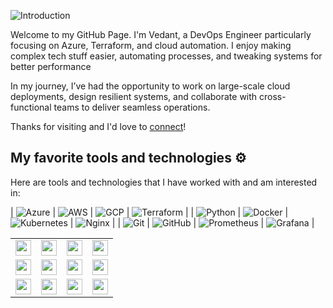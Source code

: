 ![Introduction](./Introduction.gif)

Welcome to my GitHub Page.
I'm Vedant, a DevOps Engineer particularly focusing on Azure, Terraform, and cloud automation. I enjoy making complex tech stuff easier, automating processes, and tweaking systems for better performance

In my journey, I’ve had the opportunity to work on large-scale cloud deployments, design resilient systems, and collaborate with cross-functional teams to deliver seamless operations.

Thanks for visiting and I'd love to [connect](https://www.linkedin.com/in/vedant-shukla-1a036a314/)!

## My favorite tools and technologies ⚙️

Here are tools and technologies that I have worked with and am interested in:

| ![Azure](icons/Azure-Dark.svg)  | ![AWS](icons/AWS-Dark.svg)      | ![GCP](icons/GCP-Dark.svg)       | ![Terraform](icons/Terraform-Dark.svg) |
| ![Python](icons/Python-Dark.svg) | ![Docker](icons/Docker.svg)     | ![Kubernetes](icons/Kubernetes.svg) | ![Nginx](icons/Nginx.svg)            |
| ![Git](icons/Git.svg)            | ![GitHub](icons/Github-Dark.svg) | ![Prometheus](icons/Prometheus.svg) | ![Grafana](icons/Grafana-Dark.svg)   |

<table>
  <tr>
    <td><img src="icons/Azure-Dark.svg" width="25" /></td>
    <td><img src="icons/AWS-Dark.svg" width="25" /></td>
    <td><img src="icons/GCP-Dark.svg" width="25" /></td>
    <td><img src="icons/Terraform-Dark.svg" width="25" /></td>
  </tr>
  <tr>
    <td><img src="icons/Python-Dark.svg" width="25" /></td>
    <td><img src="icons/Docker.svg" width="25" /></td>
    <td><img src="icons/Kubernetes.svg" width="25" /></td>
    <td><img src="icons/Nginx.svg" width="25" /></td>
  </tr>
  <tr>
    <td><img src="icons/Git.svg" width="25" /></td>
    <td><img src="icons/Github-Dark.svg" width="25" /></td>
    <td><img src="icons/Prometheus.svg" width="25" /></td>
    <td><img src="icons/Grafana-Dark.svg" width="25" /></td>
  </tr>
</table>
